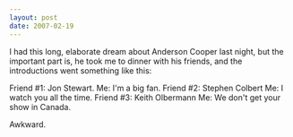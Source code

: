 ```yaml
---
layout: post
date: 2007-02-19
---
```


I had this long, elaborate dream about Anderson Cooper last night, but the important part is, he took me to dinner with his friends, and the introductions went something like this:

Friend #1: Jon Stewart.
Me: I'm a big fan.
Friend #2: Stephen Colbert
Me: I watch you all the time.
Friend #3: Keith Olbermann
Me: We don't get your show in Canada.

Awkward.
